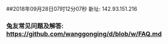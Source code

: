 ##2018年09月28日07时12分07秒 新址: 142.93.151.216
### 兔友常见问题及解答: https://github.com/wanggonging/d/blob/w/FAQ.md
